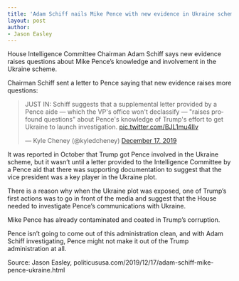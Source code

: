 ```yaml
---
title: 'Adam Schiff nails Mike Pence with new evidence in Ukraine scheme'
layout: post
author:
- Jason Easley
---
```


House Intelligence Committee Chairman Adam Schiff says new evidence raises questions about Mike Pence’s knowledge and involvement in the Ukraine scheme.

Chairman Schiff sent a letter to Pence saying that new evidence raises more questions:

<blockquote class="twitter-tweet"><p lang="en" dir="ltr">JUST IN: Schiff suggests that a supplemental letter provided by a Pence aide — which the VP&#39;s office won&#39;t declassify — &quot;raises profound questions&quot; about Pence&#39;s knowledge of Trump&#39;s effort to get Ukraine to launch investigation. <a href="https://t.co/BJL1mu4IIv">pic.twitter.com/BJL1mu4IIv</a></p>&mdash; Kyle Cheney (@kyledcheney) <a href="https://twitter.com/kyledcheney/status/1206987902800056320?ref_src=twsrc%5Etfw">December 17, 2019</a></blockquote> <script async src="https://platform.twitter.com/widgets.js" charset="utf-8"></script>

It was reported in October that Trump got Pence involved in the Ukraine scheme, but it wasn’t until a letter provided to the Intelligence Committee by a Pence aid that there was supporting documentation to suggest that the vice president was a key player in the Ukraine plot.

There is a reason why when the Ukraine plot was exposed, one of Trump’s first actions was to go in front of the media and suggest that the House needed to investigate Pence’s communications with Ukraine.

Mike Pence has already contaminated and coated in Trump’s corruption.

Pence isn’t going to come out of this administration clean, and with Adam Schiff investigating, Pence might not make it out of the Trump administration at all.

Source: Jason Easley, politicususa.com/2019/12/17/adam-schiff-mike-pence-ukraine.html
